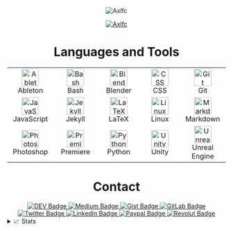 
<p align="center">
  <img src="https://komarev.com/ghpvc/?username=Axlfc&label=Profile%20views&color=0e75b6&style=flat" alt="Axlfc" />
</p>

<p align="center">
  <a href="https://github.com/axlfc">
    <img src="https://readme-typing-svg.demolab.com/?font=Helvetica&size=16&duration=2500&pause=100&multiline=true&width=512&height=110&lines=Axel+Fern%C3%A1ndez+Curros;Videogame+Development+and+Virtual+Reality+Specialist;Administrator+of+Computer+Systems+in+the+Network;3D+Animator,+Games+and+Interactive+Environments;Magician+from+Spain" alt="Axlfc" />
  </a>
</p>

<div align="center">
  <h1>Languages and Tools</h1>
<table>
  <tr>
    <td align="center" width="96">
      <a href="https://www.ableton.com" target="_blank"> 
        <img src="https://skillicons.dev/icons?i=ableton" width="40" height="40" alt="Ableton" />
      </a>
      <br>Ableton
    </td>
    <td align="center" width="96">
      <a href="https://www.gnu.org/software/bash" target="_blank"> 
        <img src="https://skillicons.dev/icons?i=bash" width="40" height="40" alt="Bash" />
      </a>
      <br>Bash
    </td>
    <td align="center" width="96">
      <a href="https://www.blender.org" target="_blank"> 
        <img src="https://skillicons.dev/icons?i=blender" width="40" height="40" alt="Blender" />
      </a>
      <br>Blender
    </td>
    <td align="center" width="96">
      <a href="https://en.wikipedia.org/wiki/CSS" target="_blank"> 
        <img src="https://skillicons.dev/icons?i=css" width="40" height="40" alt="CSS" />
      </a>
      <br>CSS
    </td>
    <td align="center" width="96">
      <a href="https://www.github.com" target="_blank"> 
        <img src="https://techstack-generator.vercel.app/github-icon.svg" width="40" height="40" alt="Git" />
      </a>
      <br>Git
    </td>
  </tr>
  <tr>
    <td align="center" width="96">
      <a href="https://www.javascript.com" target="_blank"> 
        <img src="https://skillicons.dev/icons?i=js" width="40" height="40" alt="JavaScript" />
      </a>
      <br>JavaScript
    </td>
    <td align="center" width="96">
      <a href="https://jekyllrb.com" target="_blank"> 
        <img src="https://www.vectorlogo.zone/logos/jekyllrb/jekyllrb-icon.svg" width="40" height="40" alt="Jekyll" />
      </a>
      <br>Jekyll
    </td>
    <td align="center" width="96">
      <a href="https://www.latex-project.org" target="_blank"> 
        <img src="https://skillicons.dev/icons?i=latex" width="40" height="40" alt="LaTeX" />
      </a>
      <br>LaTeX
    </td>
    <td align="center" width="96">
      <a href="https://en.wikipedia.org/wiki/GNU/Linux" target="_blank"> 
        <img src="https://skillicons.dev/icons?i=linux" width="40" height="40" alt="Linux" />
      </a>
      <br>Linux
    </td>
    <td align="center" width="96">
      <a href="https://en.wikipedia.org/wiki/Markdown" target="_blank"> 
        <img src="https://skillicons.dev/icons?i=md" width="40" height="40" alt="Markdown" />
      </a>
      <br>Markdown
    </td>
  </tr>
  <tr>
    <td align="center" width="96">
      <a href="https://www.adobe.com" target="_blank"> 
        <img src="https://skillicons.dev/icons?i=ps" width="40" height="40" alt="Photoshop" />
      </a>
      <br>Photoshop
    </td>
    <td align="center" width="96">
      <a href="https://www.adobe.com" target="_blank"> 
        <img src="https://skillicons.dev/icons?i=pr" width="40" height="40" alt="Premiere" />
      </a>
      <br>Premiere
    </td>
    <td align="center" width="96">
      <a href="https://www.python.org" target="_blank"> 
        <img src="https://techstack-generator.vercel.app/python-icon.svg" width="40" height="40" alt="Python" />
      </a>
      <br>Python
    </td>
    <td align="center" width="96">
      <a href="https://unity.com" target="_blank"> 
        <img src="https://skillicons.dev/icons?i=unity" width="40" height="40" alt="Unity" />
      </a>
      <br>Unity
    </td>
    <td align="center" width="96">
      <a href="https://www.unrealengine.com" target="_blank"> 
        <img src="https://skillicons.dev/icons?i=unreal" width="40" height="40" alt="Unreal Engine" />
      </a>
      <br>Unreal Engine
    </td>
  </tr>
</table>
</div>

## 
<div align="center">
  <h1>Contact</h1>
  <a href="https://dev.to/axlfc">
    <img src="https://img.shields.io/badge/dev.to-100000?style=for-the-badge&logo=dev.to&logoColor=white" alt="DEV Badge" />
  </a>
  <a href="https://medium.com/@axelfernandezcurros">
    <img src="https://img.shields.io/badge/Medium-100000?style=for-the-badge&logo=medium&logoColor=white" alt="Medium Badge" />
  </a>
  <a href="https://gist.github.com/Axlfc">
    <img src="https://img.shields.io/badge/gist.github-100000?style=for-the-badge&logo=github&logoColor=white" alt="Gist Badge" />
  </a>
  <a href="https://gitlab.com/Axlfc">
    <img src="https://img.shields.io/badge/GitLab-330F63?style=for-the-badge&logo=gitlab&logoColor=white" alt="GitLab Badge" />
  </a>
  <a href="https://twitter.com/axelcurros">
    <img src="https://img.shields.io/badge/Twitter-1DA1F2?style=for-the-badge&logo=twitter&logoColor=white" alt="Twitter Badge" />
  </a>
  <a href="https://www.linkedin.com/in/axelcurros/">
    <img src="https://img.shields.io/badge/LinkedIn-0077B5?style=for-the-badge&logo=linkedin&logoColor=white" alt="LinkedIn Badge" />
  </a>
  <a href="https://paypal.me/axelcurros">
    <img src="https://img.shields.io/badge/Paypal-ffffff?style=for-the-badge&logo=paypal&logoColor=white" alt="Paypal Badge" />
  </a>
  <a href="https://revolut.me/afaces">
    <img src="https://img.shields.io/badge/Revolut-ffffff?style=for-the-badge&logo=paypal&logoColor=white" alt="Revolut Badge" />
  </a>
</div>

<details>
  <summary>📈 Stats</summary>
  <div align="center">
    <img width="830" src="https://github-readme-activity-graph.vercel.app/graph?username=Axlfc&bg_color=21232a&color=a8eeff&line=61dafb&point=f0fcff&area=true&hide_border=false" alt="GitHub Activity Graph" />
    <p>
      <img src="http://github-profile-summary-cards.vercel.app/api/cards/most-commit-language?username=Axlfc&amp;theme=dracula" alt="Top Languages in Commits Card"></img>
      <img src="http://github-profile-summary-cards.vercel.app/api/cards/productive-time?username=Axlfc&amp;theme=dracula&amp;utcOffset=0" alt="Productive Time Card"></img>
    </p>
    <p>
      <img src="http://github-profile-summary-cards.vercel.app/api/cards/repos-per-language?username=Axlfc&amp;theme=dracula" alt="Top Languages Used Card"></img>
      <img src="http://github-profile-summary-cards.vercel.app/api/cards/stats?username=Axlfc&amp;theme=dracula" alt="GitHub Stats Card"></img>
    </p>
    <p>
      <img src="https://github-readme-streak-stats.herokuapp.com/?user=Axlfc&theme=onedark" width="400" height="200" alt="GitHub Streak Stats" />
    </p>
    <p>
      <a href="https://github.com/ryo-ma/github-profile-trophy">
        <img src="https://github-profile-trophy.vercel.app/?username=Axlfc&theme=onedark&column=4" alt="GitHub Trophy" />
      </a>
    </p>
  </div>
</details>
